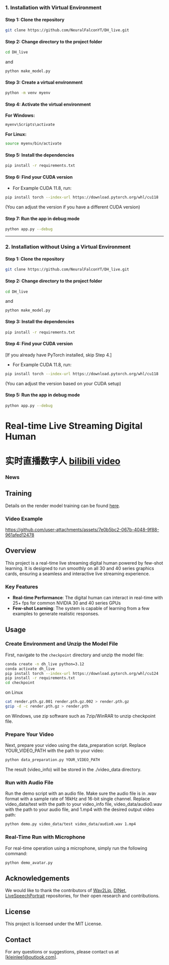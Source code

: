 ### **1. Installation with Virtual Environment**

#### **Step 1: Clone the repository**
```bash
git clone https://github.com/NeuralFalconYT/DH_live.git
```

#### **Step 2: Change directory to the project folder**
```bash
cd DH_live
```
and 
```
python make_model.py
```
#### **Step 3: Create a virtual environment**
```bash
python -m venv myenv
```

#### **Step 4: Activate the virtual environment**

**For Windows:**
```bash
myenv\Scripts\activate
```

**For Linux:**
```bash
source myenv/bin/activate
```

#### **Step 5: Install the dependencies**
```bash
pip install -r requirements.txt
```

#### **Step 6: Find your CUDA version**

- For Example CUDA 11.8, run:
```bash
pip install torch --index-url https://download.pytorch.org/whl/cu118
```
(You can adjust the version if you have a different CUDA version)

#### **Step 7: Run the app in debug mode**
```bash
python app.py --debug
```

---

### **2. Installation without Using a Virtual Environment**

#### **Step 1: Clone the repository**
```bash
git clone https://github.com/NeuralFalconYT/DH_live.git
```

#### **Step 2: Change directory to the project folder**
```bash
cd DH_live
```
and 
```
python make_model.py
```
#### **Step 3: Install the dependencies**
```bash
pip install -r requirements.txt
```

#### **Step 4: Find your CUDA version**
[If you already have PyTorch installed, skip Step 4.]
- For Example CUDA 11.8, run:
```bash
pip install torch --index-url https://download.pytorch.org/whl/cu118
```
(You can adjust the version based on your CUDA setup)

#### **Step 5: Run the app in debug mode**
```bash
python app.py --debug
```


# Real-time Live Streaming Digital Human
# 实时直播数字人  [bilibili video](https://www.bilibili.com/video/BV1Ppv1eEEgj/?vd_source=53601feee498369e726af7dbc2dae349)
### News
## Training
Details on the render model training can be found [here](https://github.com/kleinlee/DH_live/tree/master/train).
### Video Example


https://github.com/user-attachments/assets/7e0b5bc2-067b-4048-9f88-961afed12478


## Overview
This project is a real-time live streaming digital human powered by few-shot learning. It is designed to run smoothly on all 30 and 40 series graphics cards, ensuring a seamless and interactive live streaming experience.

### Key Features
- **Real-time Performance**: The digital human can interact in real-time with 25+ fps for common NVIDIA 30 and 40 series GPUs
- **Few-shot Learning**: The system is capable of learning from a few examples to generate realistic responses.
## Usage

### Create Environment and Unzip the Model File 
First, navigate to the `checkpoint` directory and unzip the model file:
```bash
conda create -n dh_live python=3.12
conda activate dh_live
pip install torch --index-url https://download.pytorch.org/whl/cu124
pip install -r requirements.txt
cd checkpoint
```
on Linux
```bash
cat render.pth.gz.001 render.pth.gz.002 > render.pth.gz
gzip -d -c render.pth.gz > render.pth
```
on Windows, use zip software such as 7zip/WinRAR to unzip checkpoint file.
### Prepare Your Video
Next, prepare your video using the data_preparation script. Replace YOUR_VIDEO_PATH with the path to your video:
```bash
python data_preparation.py YOUR_VIDEO_PATH
```
The result (video_info) will be stored in the ./video_data directory.
### Run with Audio File
Run the demo script with an audio file. Make sure the audio file is in .wav format with a sample rate of 16kHz and 16-bit single channel. Replace video_data/test with the path to your video_info file, video_data/audio0.wav with the path to your audio file, and 1.mp4 with the desired output video path:
```bash
python demo.py video_data/test video_data/audio0.wav 1.mp4
```
### Real-Time Run with Microphone
For real-time operation using a microphone, simply run the following command:
```bash
python demo_avatar.py
```

## Acknowledgements 
We would like to thank the contributors of [Wav2Lip](https://github.com/Rudrabha/Wav2Lip), [DINet](https://github.com/MRzzm/DINet), [LiveSpeechPortrait](https://github.com/YuanxunLu/LiveSpeechPortraits) repositories, for their open research and contributions.

## License
This project is licensed under the MIT License.

## Contact
For any questions or suggestions, please contact us at [kleinlee1@outlook.com].
